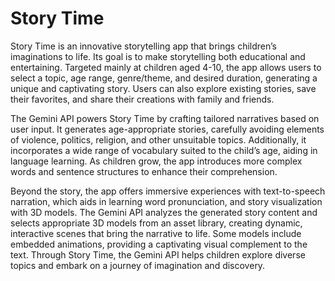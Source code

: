 # Story Time 
Story Time is an innovative storytelling app that brings children’s imaginations to life. Its goal is to make storytelling both educational and entertaining. Targeted mainly at children aged 4-10, the app allows users to select a topic, age range, genre/theme, and desired duration, generating a unique and captivating story. Users can also explore existing stories, save their favorites, and share their creations with family and friends.

The Gemini API powers Story Time by crafting tailored narratives based on user input. It generates age-appropriate stories, carefully avoiding elements of violence, politics, religion, and other unsuitable topics. Additionally, it incorporates a wide range of vocabulary suited to the child’s age, aiding in language learning. As children grow, the app introduces more complex words and sentence structures to enhance their comprehension.

Beyond the story, the app offers immersive experiences with text-to-speech narration, which aids in learning word pronunciation, and story visualization with 3D models. The Gemini API analyzes the generated story content and selects appropriate 3D models from an asset library, creating dynamic, interactive scenes that bring the narrative to life. Some models include embedded animations, providing a captivating visual complement to the text. Through Story Time, the Gemini API helps children explore diverse topics and embark on a journey of imagination and discovery.
